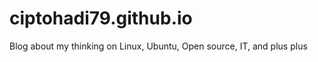 ciptohadi79.github.io
=====================

Blog about my thinking on Linux, Ubuntu, Open source, IT, and plus plus

